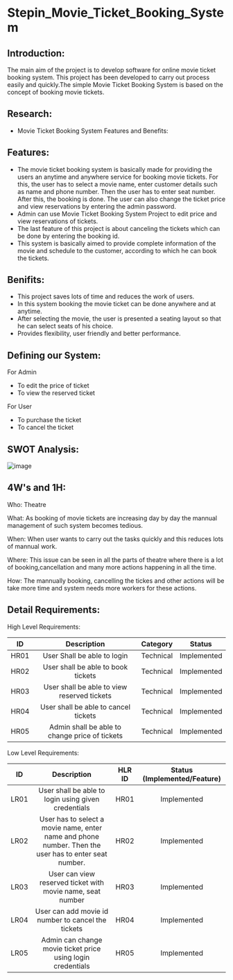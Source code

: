 # Stepin_Movie_Ticket_Booking_System

## Introduction:

The main aim of the project is to develop software for online movie ticket booking system. This project has been developed to carry out process easily and quickly.The simple Movie Ticket Booking System is based on the concept of booking movie tickets. 

## Research:

*  Movie Ticket Booking System Features and Benefits:

## Features:

*  The movie ticket booking system is basically made for providing the users an anytime and anywhere service for booking movie tickets. For this, the user has to select a movie      name, enter customer details such as name and phone number. Then the user has to enter seat number. After this, the booking is done. The user can also change the ticket price      and view reservations by entering the admin password.
*  Admin can use Movie Ticket Booking System Project to edit price and view reservations of tickets.
*  The last feature of this project is about canceling the tickets which can be done by entering the booking id.
*  This system is basically aimed to provide complete information of the movie and schedule to the customer, according to which he can book the tickets.

## Benifits:

*   This project saves lots of time and reduces the work of users.
*  In this system booking the movie ticket can be done anywhere and at anytime.
*  After selecting the movie, the user is presented a seating layout so that he can select seats of his choice.
*  Provides flexibility, user friendly and better performance.

## Defining our System:

For Admin
*  To edit the price of ticket
*  To view the reserved ticket

For User
*  To purchase the ticket
*   To cancel the ticket

## SWOT Analysis:
![image](https://user-images.githubusercontent.com/89603034/132201873-5321491f-00d4-49f4-8e19-04d52dc30bcd.png)

## 4W's and 1H:

Who:
Theatre 

What:
As booking of movie tickets are increasing day by day the mannual management of such system becomes tedious.

When:
When user wants to carry out the tasks quickly and this reduces lots of mannual work. 

Where:
This issue can be seen in all the parts of theatre where there is a lot of booking,cancellation and many more actions happening in all the time.

How:
The mannually booking, cancelling the tickes and other actions will be take more time and system needs more workers for these actions.

## Detail Requirements:

High Level Requirements:

| ID    | Description                                    |Category   | Status      |
:----:  | :----:                                         |:----:     | :----:
| HR01  | User Shall be able to login                    | Technical | Implemented |
| HR02  | User shall be able to book tickets             | Technical | Implemented |
| HR03  | User shall be able to view reserved tickets    | Technical | Implemented |
| HR04  | User shall be able to cancel tickets           | Technical | Implemented |
| HR05  | Admin shall be able to change price of tickets | Technical | Implemented | 

Low Level Requirements:

| ID  | Description |HLR ID | Status (Implemented/Feature) |
|:--: | :----:      |:----: | :----:
| LR01 | User shall be able to  login using given credentials | HR01 |Implemented |               
| LR02 | User has to select a movie name, enter name and phone number. Then the user has to enter seat number. | HR02 | Implemented |
| LR03 | User can view reserved ticket with movie name, seat number | HR03 | Implemented |
| LR04 | User can add movie id number to cancel the tickets | HR04 | Implemented |
| LR05 | Admin can change movie ticket price using login credentials | HR05 | Implemented |



